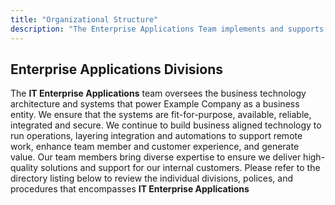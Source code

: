 ```yaml
---
title: "Organizational Structure"
description: "The Enterprise Applications Team implements and supports specialized applications that support our business processes within Example Company."
---
```


<link rel="stylesheet" type="text/css" href="/stylesheets/biztech.css" />

## <i class="fas fa-users" id="biz-tech-icons"></i> Enterprise Applications Divisions

The **IT Enterprise Applications** team oversees the business technology architecture and systems that power Example Company as a business entity. We ensure that the systems are fit-for-purpose, available, reliable, integrated and secure. We continue to build business aligned technology to run operations, layering integration and automations to support remote work, enhance team member and customer experience, and generate value.
Our team members bring diverse expertise to ensure we deliver high-quality solutions and support for our internal customers. Please refer to the directory listing below to review the individual divisions, polices, and procedures that encompasses **IT Enterprise Applications**
